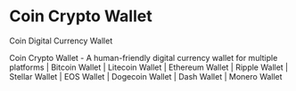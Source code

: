 # Coin Crypto Wallet
Coin Digital Currency Wallet

Coin Crypto Wallet - A human-friendly digital currency wallet for multiple platforms | Bitcoin Wallet | Litecoin Wallet | Ethereum Wallet | Ripple Wallet | Stellar Wallet | EOS Wallet | Dogecoin Wallet | Dash Wallet | Monero Wallet
